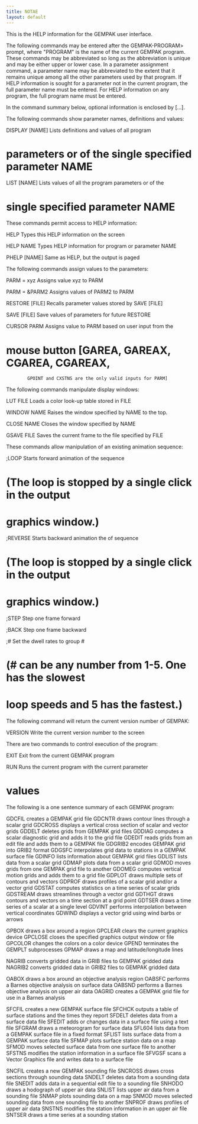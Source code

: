 ```yaml
---
title: NOTAE
layout: default
---
```



This is the HELP information for the GEMPAK user interface.

The following commands may be entered after the GEMPAK-PROGRAM> prompt,
where "PROGRAM" is the name of the current GEMPAK program.  These
commands may be abbreviated so long as the abbreviation is unique and
may be either upper or lower case.  In a parameter assignment command,
a parameter name may be abbreviated to the extent that it remains
unique among all the other parameters used by that program.  If HELP
information is sought for a parameter not in the current program, the
full parameter name must be entered.  For HELP information on any
program, the full program name must be entered.

In the command summary below, optional information is enclosed by [...].

The following commands show parameter names, definitions and values:

  DISPLAY [NAME]    Lists definitions and values of all program
# parameters or of the single specified parameter NAME

  LIST    [NAME]    Lists values of all the program parameters or of the
# single specified parameter NAME

These commands permit access to HELP information:

  HELP              Types this HELP information on the screen

  HELP     NAME     Types HELP information for program or parameter NAME

  PHELP   [NAME]    Same as HELP, but the output is paged

The following commands assign values to the parameters:

  PARM =   xyz      Assigns value xyz to PARM

  PARM =  &PARM2    Assigns values of PARM2 to PARM

  RESTORE [FILE]    Recalls parameter values stored by SAVE [FILE]

  SAVE    [FILE]    Save values of parameters for future RESTORE

  CURSOR  PARM      Assigns value to PARM based on user input from the
# mouse button [GAREA, GAREAX, CGAREA, CGAREAX, 
		    GPOINT and CXSTNS are the only valid inputs for PARM]

The following commands manipulate display windows:

  LUT     FILE      Loads a color look-up table stored in FILE

  WINDOW  NAME      Raises the window specified by NAME to the top.

  CLOSE   NAME      Closes the window specified by NAME

  GSAVE   FILE      Saves the current frame to the file specified by FILE

These commands allow manipulation of an existing animation sequence:

  ;LOOP             Starts forward animation of the sequence
# (The loop is stopped by a single click in the output
# graphics window.)

  ;REVERSE          Starts backward animation the of sequence
# (The loop is stopped by a single click in the output
# graphics window.)

  ;STEP             Step one frame forward

  ;BACK             Step one frame backward

  ;#                Set the dwell rates to group #
# (# can be any number from 1-5. One has the slowest
# loop speeds and 5 has the fastest.)

The following command will return the current version number of GEMPAK:

  VERSION           Write the current version number to the screen

There are two commands to control execution of the program:

  EXIT              Exit from the current GEMPAK program

  RUN               Runs the current program with the current parameter
# values

The following is a one sentence summary of each GEMPAK program:

  GDCFIL   creates a GEMPAK grid file
  GDCNTR   draws contour lines through a scalar grid
  GDCROSS  displays a vertical cross section of scalar and vector grids
  GDDELT   deletes grids from GEMPAK grid files
  GDDIAG   computes a scalar diagnostic grid and adds it to the grid file
  GDEDIT   reads grids from an edit file and adds them to a GEMPAK file
  GDGRIB2  encodes GEMPAK grid into GRIB2 format
  GDGSFC   interpolates grid data to stations in a GEMPAK surface file
  GDINFO   lists information about GEMPAK grid files
  GDLIST   lists data from a scalar grid
  GDMAP    plots data from a scalar grid
  GDMOD    moves grids from one GEMPAK grid file to another
  GDOMEG   computes vertical motion grids and adds them to a grid file
  GDPLOT   draws multiple sets of contours and vectors
  GDPROF   draws profiles of a scalar grid and/or a vector grid
  GDSTAT   computes statistics on a time series of scalar grids
  GDSTREAM draws streamlines through a vector grid
  GDTHGT   draws contours and vectors on a time section at a grid point
  GDTSER   draws a time series of a scalar at a single level
  GDVINT   performs interpolation between vertical coordinates
  GDWIND   displays a vector grid using wind barbs or arrows

  GPBOX    draws a box around a region
  GPCLEAR  clears the current graphics device
  GPCLOSE  closes the specified graphics output window or file
  GPCOLOR  changes the colors on a color device
  GPEND    terminates the GEMPLT subprocesses
  GPMAP    draws a map and latitude/longitude lines

  NAGRIB   converts gridded data in GRIB files to GEMPAK gridded data
  NAGRIB2  converts gridded data in GRIB2 files to GEMPAK gridded data

  OABOX    draws a box around an objective analysis region
  OABSFC   performs a Barnes objective analysis on surface data
  OABSND   performs a Barnes objective analysis on upper air data
  OAGRID   creates a GEMPAK grid file for use in a Barnes analysis

  SFCFIL   creates a new GEMPAK surface file
  SFCHCK   outputs a table of surface stations and the times they report
  SFDELT   deletes data from a surface data file
  SFEDIT   adds or changes data in a surface file using a text file
  SFGRAM   draws a meteorogram for surface data
  SFL604   lists data from a GEMPAK surface file in a fixed format
  SFLIST   lists surface data from a GEMPAK surface data file
  SFMAP    plots surface station data on a map
  SFMOD    moves selected surface data from one surface file to another
  SFSTNS   modifies the station information in a surface file
  SFVGSF   scans a Vector Graphics file and writes data to a surface file

  SNCFIL   creates a new GEMPAK sounding file
  SNCROSS  draws cross sections through sounding data
  SNDELT   deletes data from a sounding data file
  SNEDIT   adds data in a sequential edit file to a sounding file
  SNHODO   draws a hodograph of upper air data
  SNLIST   lists upper air data from a sounding file
  SNMAP    plots sounding data on a map
  SNMOD    moves selected sounding data from one sounding file to another
  SNPROF   draws profiles of upper air data
  SNSTNS   modifies the station information in an upper air file
  SNTSER   draws a time series at a sounding station
